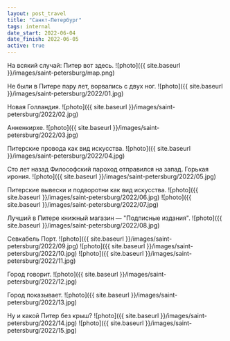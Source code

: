 ```yaml
---
layout: post_travel
title: "Санкт-Петербург"
tags: internal
date_start: 2022-06-04
date_finish: 2022-06-05
active: true
---
```


На всякий случай: Питер вот здесь.
![photo]({{ site.baseurl }}/images/saint-petersburg/map.png)

Не были в Питере пару лет, ворвались с двух ног.
![photo]({{ site.baseurl }}/images/saint-petersburg/2022/01.jpg)

Новая Голландия.
![photo]({{ site.baseurl }}/images/saint-petersburg/2022/02.jpg)

Анненкирхе.
![photo]({{ site.baseurl }}/images/saint-petersburg/2022/03.jpg)

Питерские провода как вид искусства.
![photo]({{ site.baseurl }}/images/saint-petersburg/2022/04.jpg)

Сто лет назад Философский пароход отправился на запад. Горькая ирония.
![photo]({{ site.baseurl }}/images/saint-petersburg/2022/05.jpg)

Питерские вывески и подворотни как вид искусства.
![photo]({{ site.baseurl }}/images/saint-petersburg/2022/06.jpg)
![photo]({{ site.baseurl }}/images/saint-petersburg/2022/07.jpg)

Лучший в Питере книжный магазин — "Подписные издания".
![photo]({{ site.baseurl }}/images/saint-petersburg/2022/08.jpg)

Севкабель Порт.
![photo]({{ site.baseurl }}/images/saint-petersburg/2022/09.jpg)
![photo]({{ site.baseurl }}/images/saint-petersburg/2022/10.jpg)
![photo]({{ site.baseurl }}/images/saint-petersburg/2022/11.jpg)

Город говорит.
![photo]({{ site.baseurl }}/images/saint-petersburg/2022/12.jpg)

Город показывает.
![photo]({{ site.baseurl }}/images/saint-petersburg/2022/13.jpg)

Ну и какой Питер без крыш?
![photo]({{ site.baseurl }}/images/saint-petersburg/2022/14.jpg)
![photo]({{ site.baseurl }}/images/saint-petersburg/2022/15.jpg)
